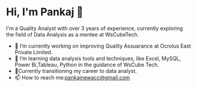 # Hi, I'm Pankaj 👋

I'm a Quality Analyst with over 3 years of experience, currently exploring the field of Data Analysis as a mentee at WsCubeTech.

- 🔭 I’m currently working on improving Quality Assuarance at Ocrolus East Private Limited.
- 🌱 I’m learning data analysis tools and techniques, like Excel, MySQL, Power Bi,Tableau, Python in the guidance of WsCube Tech.
- 💬Currently transitioning my career to data analyst.
- 📫 How to reach me:pankajnewacc@gmail.com

